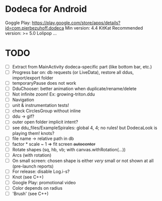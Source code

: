 # Dodeca for Android
Goggle Play: https://play.google.com/store/apps/details?id=com.pierbezuhoff.dodeca
Min version: 4.4 KitKat
Recommended version: >= 5.0 Lolipop
...
# TODO
- [ ] Extract from MainActivity dodeca-specific part (like bottom bar, etc.)
- [ ] Progress bar on: db requests (or LiveData), restore all ddus, import/export folder
- [ ] temporaryPause does not work
- [ ] DduChooser: better animation when duplicate/rename/delete
- [ ] Not infinite zoom! Ex: growing-triton.ddu
- [ ] Navigation
- [ ] unit & instrumentation tests!
- [ ] check CirclesGroup without inline
- [ ] ddu -> gif?
- [ ] outer open folder implicit intent?
- [ ] see ddu_files/ExampleSpirales: global 4, 4; no rules! but DodecaLook is playing them! knots?
- [ ] file name -> relative path in db
- [ ] factor * scale ~ 1 => fit screen ~~autocenter~~
- [ ] Rotate shapes (sq, hb, vb; with canvas.withRotation(...))
- [ ] Arcs (with rotation)
- [ ] On small screen: chosen shape is either *very* small or not shown at all (pre-launch reports)
- [ ] For release: disable Log.i-s?
- [ ] Knot (see C++)
- [ ] Google Play: promotional video
- [ ] Color depends on radius
- [ ] 'Brush' (see C++)
